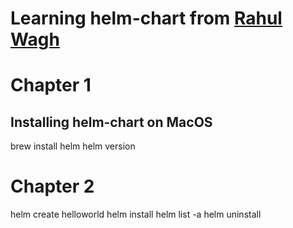 # Learning helm-chart from [Rahul Wagh](https://www.youtube.com/watch?v=DQk8HOVlumI)

# Chapter 1
## Installing helm-chart on MacOS
brew install helm
helm version

# Chapter 2
helm create helloworld
helm install <Release Name> <Chart name>
helm list -a
helm uninstall <Chart name>
